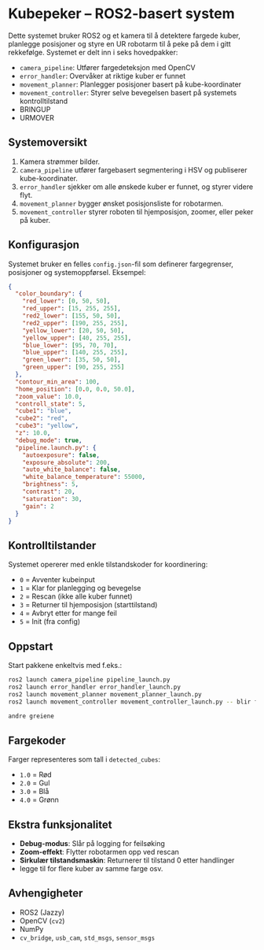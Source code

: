 # Kubepeker – ROS2-basert system

Dette systemet bruker ROS2 og et kamera til å detektere fargede kuber, planlegge posisjoner og styre en UR robotarm til å peke på dem i gitt rekkefølge. Systemet er delt inn i seks hovedpakker:

- `camera_pipeline`: Utfører fargedeteksjon med OpenCV
- `error_handler`: Overvåker at riktige kuber er funnet
- `movement_planner`: Planlegger posisjoner basert på kube-koordinater
- `movement_controller`: Styrer selve bevegelsen basert på systemets kontrolltilstand
- BRINGUP
- URMOVER

## Systemoversikt

1. Kamera strømmer bilder.
2. `camera_pipeline` utfører fargebasert segmentering i HSV og publiserer kube-koordinater.
3. `error_handler` sjekker om alle ønskede kuber er funnet, og styrer videre flyt.
4. `movement_planner` bygger ønsket posisjonsliste for robotarmen.
5. `movement_controller` styrer roboten til hjemposisjon, zoomer, eller peker på kuber.

## Konfigurasjon

Systemet bruker en felles `config.json`-fil som definerer fargegrenser, posisjoner og systemoppførsel. Eksempel:

```json
{
  "color_boundary": {
    "red_lower": [0, 50, 50],
    "red_upper": [15, 255, 255],
    "red2_lower": [155, 50, 50],
    "red2_upper": [190, 255, 255],
    "yellow_lower": [20, 50, 50],
    "yellow_upper": [40, 255, 255],
    "blue_lower": [95, 70, 70],
    "blue_upper": [140, 255, 255],
    "green_lower": [35, 50, 50],
    "green_upper": [90, 255, 255]
  },
  "contour_min_area": 100,
  "home_position": [0.0, 0.0, 50.0],
  "zoom_value": 10.0,
  "controll_state": 5,
  "cube1": "blue",
  "cube2": "red",
  "cube3": "yellow",
  "z": 10.0,
  "debug_mode": true,
  "pipeline.launch.py": {
    "autoexposure": false,
    "exposure_absolute": 200,
    "auto_white_balance": false,
    "white_balance_temperature": 55000,
    "brightness": 5,
    "contrast": 20,
    "saturation": 30,
    "gain": 2
  }
}
```



## Kontrolltilstander

Systemet opererer med enkle tilstandskoder for koordinering:

- `0` = Avventer kubeinput
- `1` = Klar for planlegging og bevegelse
- `2` = Rescan (ikke alle kuber funnet)
- `3` = Returner til hjemposisjon (starttilstand)
- `4` = Avbryt etter for mange feil
- `5` = Init (fra config)

## Oppstart

Start pakkene enkeltvis med f.eks.:
```bash
ros2 launch camera_pipeline pipeline_launch.py
ros2 launch error_handler error_handler_launch.py
ros2 launch movement_planner movement_planner_launch.py
ros2 launch movement_controller movement_controller_launch.py -- blir feil

andre greiene

```

## Fargekoder

Farger representeres som tall i `detected_cubes`:
- `1.0` = Rød
- `2.0` = Gul
- `3.0` = Blå
- `4.0` = Grønn

## Ekstra funksjonalitet

- **Debug-modus**: Slår på logging for feilsøking
- **Zoom-effekt**: Flytter robotarmen opp ved rescan
- **Sirkulær tilstandsmaskin**: Returnerer til tilstand 0 etter handlinger
- legge til for flere kuber av samme farge osv. 


## Avhengigheter

- ROS2 (Jazzy)
- OpenCV (`cv2`)
- NumPy
- `cv_bridge`, `usb_cam`, `std_msgs`, `sensor_msgs`
